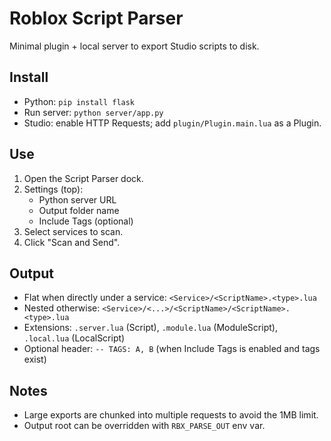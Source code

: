 # Roblox Script Parser

Minimal plugin + local server to export Studio scripts to disk.

## Install
- Python: `pip install flask`
- Run server: `python server/app.py`
- Studio: enable HTTP Requests; add `plugin/Plugin.main.lua` as a Plugin.

## Use
1. Open the Script Parser dock.
2. Settings (top):
   - Python server URL
   - Output folder name
   - Include Tags (optional)
3. Select services to scan.
4. Click "Scan and Send".

## Output
- Flat when directly under a service: `<Service>/<ScriptName>.<type>.lua`
- Nested otherwise: `<Service>/<...>/<ScriptName>/<ScriptName>.<type>.lua`
- Extensions: `.server.lua` (Script), `.module.lua` (ModuleScript), `.local.lua` (LocalScript)
- Optional header: `-- TAGS: A, B` (when Include Tags is enabled and tags exist)

## Notes
- Large exports are chunked into multiple requests to avoid the 1MB limit.
- Output root can be overridden with `RBX_PARSE_OUT` env var.